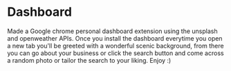 # Dashboard

Made a Google chrome personal dashboard extension using the unsplash and openweather APIs. 
Once you install the dashboard everytime you open a new tab you'll be greeted with a wonderful scenic background, from there
you can go about your business or click the search button and come across a random photo or tailor the search to your liking.
Enjoy :)
